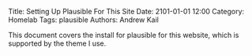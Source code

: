 Title: Setting Up Plausible For This Site
Date: 2101-01-01 12:00
Category: Homelab
Tags: plausible
Authors: Andrew Kail

This document covers the install for plausible for this website, which is supported by the theme I use.
